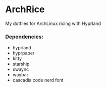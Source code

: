 # ArchRice

My dotfiles for ArchLinux ricing with Hyprland

### Dependencies:

- hyprland
- hyprpaper
- kitty
- starship
- swaync
- waybar
- cascadia code nerd font
